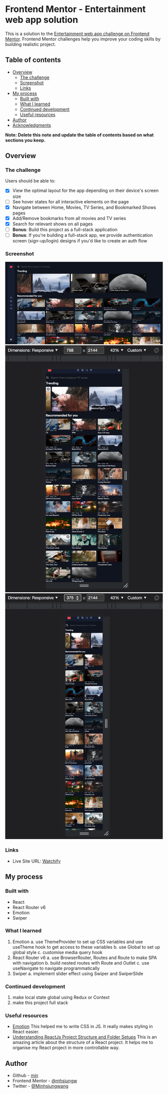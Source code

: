# Frontend Mentor - Entertainment web app solution

This is a solution to the [Entertainment web app challenge on Frontend Mentor](https://www.frontendmentor.io/challenges/entertainment-web-app-J-UhgAW1X). Frontend Mentor challenges help you improve your coding skills by building realistic project.

## Table of contents

- [Overview](#overview)
  - [The challenge](#the-challenge)
  - [Screenshot](#screenshot)
  - [Links](#links)
- [My process](#my-process)
  - [Built with](#built-with)
  - [What I learned](#what-i-learned)
  - [Continued development](#continued-development)
  - [Useful resources](#useful-resources)
- [Author](#author)
- [Acknowledgments](#acknowledgments)

**Note: Delete this note and update the table of contents based on what sections you keep.**

## Overview

### The challenge

Users should be able to:

- [x] View the optimal layout for the app depending on their device's screen size
- [ ] See hover states for all interactive elements on the page
- [x] Navigate between Home, Movies, TV Series, and Bookmarked Shows pages
- [x] Add/Remove bookmarks from all movies and TV series
- [x] Search for relevant shows on all pages
- [ ] **Bonus**: Build this project as a full-stack application
- [ ] **Bonus**: If you're building a full-stack app, we provide authentication screen (sign-up/login) designs if you'd like to create an auth flow

### Screenshot

![desktop](./demo/desktop_1440_.png)
![tablet](./demo/tablet__768.png)
![mobile](./demo/mobile__375.png)

### Links

- Live Site URL: [Watchify](https://mhsiungw.github.io/entertainment/)

## My process

### Built with

- React
- React Router v6
- Emotion
- Swiper

### What I learned

1. Emotion
   a. use ThemeProvider to set up CSS variables and use useTheme hook to get access to these variables
   b. use Global to set up global style
   c. customise media query hook
2. React Router v6
   a. use BrowserRouter, Routes and Route to make SPA with navigation
   b. build nested routes with Route and Outlet
   c. use useNavigate to navigate programmatically
3. Swiper
   a. implement slider effect using Swiper and SwiperSlide

### Continued development

1. make local state global using Redux or Context
2. make this project full stack

### Useful resources

- [Emotion](https://emotion.sh/docs/introduction)
  This helped me to write CSS in JS. It really makes styling in React easier.
- [Understanding ReactJs Project Structure and Folder Setups](https://www.xenonstack.com/insights/reactjs-project-structure)
  This is an amazing article about the structure of a React project. It helps me to organise my React project in more controllable way.

## Author

- Github - [min](https://github.com/mhsiungw)
- Frontend Mentor - [@mhsiungw](https://www.frontendmentor.io/profile/mhsiungw)
- Twitter - [@Minhsiungwang](https://twitter.com/Minhsiungwang)
